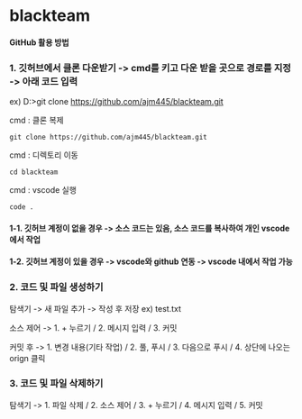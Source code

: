 # blackteam

#### GitHub 활용 방법

### 1. 깃허브에서 클론 다운받기 -> cmd를 키고 다운 받을 곳으로 경로를 지정 -> 아래 코드 입력

ex) D:\>git clone https://github.com/ajm445/blackteam.git

cmd : 클론 복제
```
git clone https://github.com/ajm445/blackteam.git
```
cmd : 디렉토리 이동
```
cd blackteam
```
cmd : vscode 실행
```
code .
```

#### 1-1. 깃허브 계정이 없을 경우 -> 소스 코드는 있음, 소스 코드를 복사하여 개인 vscode에서 작업

#### 1-2. 깃허브 계정이 있을 경우 -> vscode와 github 연동 -> vscode 내에서 작업 가능



### 2. 코드 및 파일 생성하기

탐색기 -> 새 파일 추가 -> 작성 후 저장
ex) test.txt


소스 제어 -> 1. + 누르기 / 2. 메시지 입력 / 3. 커밋


커밋 후 -> 1. 변경 내용(기타 작업) / 2. 풀, 푸시 / 3. 다음으로 푸시 / 4. 상단에 나오는 orign 클릭



### 3. 코드 및 파일 삭제하기

탐색기 -> 1. 파일 삭제 / 2. 소스 제어 / 3. + 누르기 / 4. 메시지 입력 / 5. 커밋
